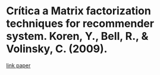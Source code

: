 # Crítica a Matrix factorization techniques for recommender system. Koren, Y., Bell, R., & Volinsky, C. (2009).

[link paper](https://citeseerx.ist.psu.edu/viewdoc/download?doi=10.1.1.441.3234&rep=rep1&type=pdf)
